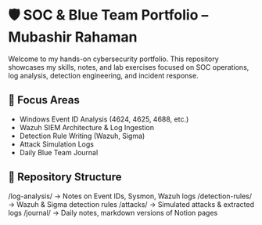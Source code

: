 # 🛡 SOC & Blue Team Portfolio – Mubashir Rahaman

Welcome to my hands-on cybersecurity portfolio. This repository showcases my skills, notes, and lab exercises focused on SOC operations, log analysis, detection engineering, and incident response.

## 🔷 Focus Areas

- Windows Event ID Analysis (4624, 4625, 4688, etc.)
- Wazuh SIEM Architecture & Log Ingestion
- Detection Rule Writing (Wazuh, Sigma)
- Attack Simulation Logs
- Daily Blue Team Journal

## 📁 Repository Structure

/log-analysis/ → Notes on Event IDs, Sysmon, Wazuh logs
/detection-rules/ → Wazuh & Sigma detection rules
/attacks/ → Simulated attacks & extracted logs
/journal/ → Daily notes, markdown versions of Notion pages
